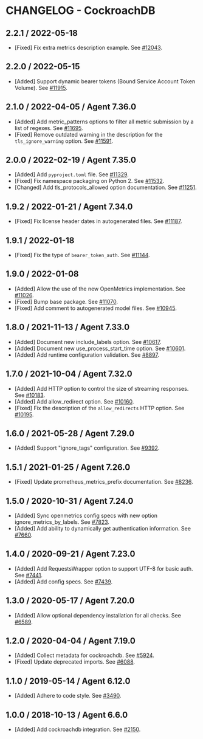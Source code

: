 # CHANGELOG - CockroachDB

## 2.2.1 / 2022-05-18

* [Fixed] Fix extra metrics description example. See [#12043](https://github.com/DataDog/integrations-core/pull/12043).

## 2.2.0 / 2022-05-15

* [Added] Support dynamic bearer tokens (Bound Service Account Token Volume). See [#11915](https://github.com/DataDog/integrations-core/pull/11915).

## 2.1.0 / 2022-04-05 / Agent 7.36.0

* [Added] Add metric_patterns options to filter all metric submission by a list of regexes. See [#11695](https://github.com/DataDog/integrations-core/pull/11695).
* [Fixed] Remove outdated warning in the description for the `tls_ignore_warning` option. See [#11591](https://github.com/DataDog/integrations-core/pull/11591).

## 2.0.0 / 2022-02-19 / Agent 7.35.0

* [Added] Add `pyproject.toml` file. See [#11329](https://github.com/DataDog/integrations-core/pull/11329).
* [Fixed] Fix namespace packaging on Python 2. See [#11532](https://github.com/DataDog/integrations-core/pull/11532).
* [Changed] Add tls_protocols_allowed option documentation. See [#11251](https://github.com/DataDog/integrations-core/pull/11251).

## 1.9.2 / 2022-01-21 / Agent 7.34.0

* [Fixed] Fix license header dates in autogenerated files. See [#11187](https://github.com/DataDog/integrations-core/pull/11187).

## 1.9.1 / 2022-01-18

* [Fixed] Fix the type of `bearer_token_auth`. See [#11144](https://github.com/DataDog/integrations-core/pull/11144).

## 1.9.0 / 2022-01-08

* [Added] Allow the use of the new OpenMetrics implementation. See [#11026](https://github.com/DataDog/integrations-core/pull/11026).
* [Fixed] Bump base package. See [#11070](https://github.com/DataDog/integrations-core/pull/11070).
* [Fixed] Add comment to autogenerated model files. See [#10945](https://github.com/DataDog/integrations-core/pull/10945).

## 1.8.0 / 2021-11-13 / Agent 7.33.0

* [Added] Document new include_labels option. See [#10617](https://github.com/DataDog/integrations-core/pull/10617).
* [Added] Document new use_process_start_time option. See [#10601](https://github.com/DataDog/integrations-core/pull/10601).
* [Added] Add runtime configuration validation. See [#8897](https://github.com/DataDog/integrations-core/pull/8897).

## 1.7.0 / 2021-10-04 / Agent 7.32.0

* [Added] Add HTTP option to control the size of streaming responses. See [#10183](https://github.com/DataDog/integrations-core/pull/10183).
* [Added] Add allow_redirect option. See [#10160](https://github.com/DataDog/integrations-core/pull/10160).
* [Fixed] Fix the description of the `allow_redirects` HTTP option. See [#10195](https://github.com/DataDog/integrations-core/pull/10195).

## 1.6.0 / 2021-05-28 / Agent 7.29.0

* [Added] Support "ignore_tags" configuration. See [#9392](https://github.com/DataDog/integrations-core/pull/9392).

## 1.5.1 / 2021-01-25 / Agent 7.26.0

* [Fixed] Update prometheus_metrics_prefix documentation. See [#8236](https://github.com/DataDog/integrations-core/pull/8236).

## 1.5.0 / 2020-10-31 / Agent 7.24.0

* [Added] Sync openmetrics config specs with new option ignore_metrics_by_labels. See [#7823](https://github.com/DataDog/integrations-core/pull/7823).
* [Added] Add ability to dynamically get authentication information. See [#7660](https://github.com/DataDog/integrations-core/pull/7660).

## 1.4.0 / 2020-09-21 / Agent 7.23.0

* [Added] Add RequestsWrapper option to support UTF-8 for basic auth. See [#7441](https://github.com/DataDog/integrations-core/pull/7441).
* [Added] Add config specs. See [#7439](https://github.com/DataDog/integrations-core/pull/7439).

## 1.3.0 / 2020-05-17 / Agent 7.20.0

* [Added] Allow optional dependency installation for all checks. See [#6589](https://github.com/DataDog/integrations-core/pull/6589).

## 1.2.0 / 2020-04-04 / Agent 7.19.0

* [Added] Collect metadata for cockroachdb. See [#5924](https://github.com/DataDog/integrations-core/pull/5924).
* [Fixed] Update deprecated imports. See [#6088](https://github.com/DataDog/integrations-core/pull/6088).

## 1.1.0 / 2019-05-14 / Agent 6.12.0

* [Added] Adhere to code style. See [#3490](https://github.com/DataDog/integrations-core/pull/3490).

## 1.0.0 / 2018-10-13 / Agent 6.6.0

* [Added] Add cockroachdb integration. See [#2150][1].

[1]: https://github.com/DataDog/integrations-core/pull/2150
